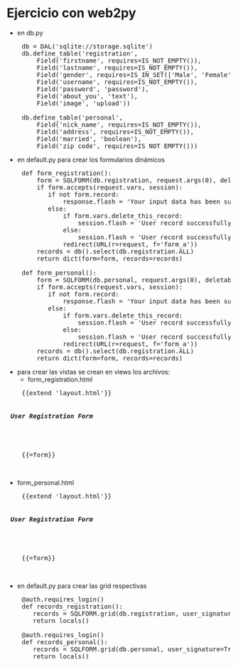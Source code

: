 # Ejercicio con web2py

- en db.py
<pre>
    db = DAL('sqlite://storage.sqlite')
    db.define_table('registration',
        Field('firstname', requires=IS_NOT_EMPTY()),
        Field('lastname', requires=IS_NOT_EMPTY()),
        Field('gender', requires=IS_IN_SET(['Male', 'Female'])),
        Field('username', requires=IS_NOT_EMPTY()),
        Field('password', 'password'),
        Field('about_you', 'text'),
        Field('image', 'upload'))

    db.define_table('personal',
        Field('nick_name', requires=IS_NOT_EMPTY()),
        Field('address', requires=IS_NOT_EMPTY()),
        Field('married', 'boolean'),
        Field('zip_code', requires=IS_NOT_EMPTY()))
</pre>

- en default.py para crear los formularios dinámicos

<pre>
    def form_registration():
        form = SQLFORM(db.registration, request.args(0), deletable=True, upload=URL(r=request, f='download'))
        if form.accepts(request.vars, session):
           if not form.record:
               response.flash = 'Your input data has been submitted.'
           else:
               if form.vars.delete_this_record:
                   session.flash = 'User record successfully deleted.'
               else:
                   session.flash = 'User record successfully updated.'
               redirect(URL(r=request, f='form_a'))
        records = db().select(db.registration.ALL)
        return dict(form=form, records=records)

    def form_personal():
        form = SQLFORM(db.personal, request.args(0), deletable=True, upload=URL(r=request, f='download'))
        if form.accepts(request.vars, session):
           if not form.record:
               response.flash = 'Your input data has been submitted.'
           else:
               if form.vars.delete_this_record:
                   session.flash = 'User record successfully deleted.'
               else:
                   session.flash = 'User record successfully updated.'
               redirect(URL(r=request, f='form_a'))
        records = db().select(db.registration.ALL)
        return dict(form=form, records=records)
</pre>

- para crear las vistas se crean en views los archivos:
  - form_registration.html
<pre>
    {{extend 'layout.html'}}
    <h5> User Registration Form </h5>
    <br  />
    {{=form}}
    <br  />
</pre>
  - form_personal.html
<pre>
    {{extend 'layout.html'}}
    <h5> User Registration Form </h5>
    <br  />
    {{=form}}
    <br  />
</pre>

- en default.py para crear las grid respectivas
<pre>
    @auth.requires_login()
    def records_registration():
       records = SQLFORM.grid(db.registration, user_signature=True)
       return locals()

    @auth.requires_login()
    def records_personal():
       records = SQLFORM.grid(db.personal, user_signature=True)
       return locals()
</pre>
